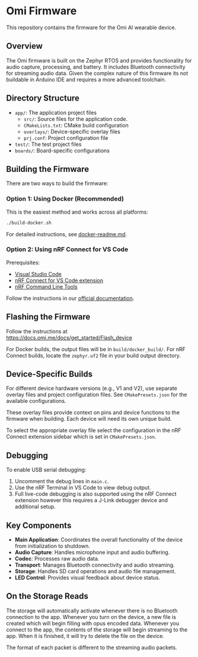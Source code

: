 # Omi Firmware

This repository contains the firmware for the Omi AI wearable device.

## Overview

The Omi firmware is built on the Zephyr RTOS and provides functionality for audio capture, processing, and battery. It includes Bluetooth connectivity for streaming audio data. Given the complex nature of this firmware its not buildable in Arduino IDE and requires a more advanced toolchain.

## Directory Structure

- `app/`: The application project files
    - `src/`: Source files for the application code.
    - `CMakeLists.txt`: CMake build configuration
    - `overlays/`: Device-specific overlay files
    - `prj.conf`: Project configuration file
- `test/`: The test project files
- `boards/`: Board-specific configurations

## Building the Firmware

There are two ways to build the firmware:

### Option 1: Using Docker (Recommended)

This is the easiest method and works across all platforms:

```bash
./build-docker.sh
```

For detailed instructions, see [docker-readme.md](./docker-readme.md).

### Option 2: Using nRF Connect for VS Code

Prerequisites:
- [Visual Studio Code](https://code.visualstudio.com/)
- [nRF Connect for VS Code extension](https://marketplace.visualstudio.com/items?itemName=NordicSemiconductor.nrf-connect-for-visual-studio-code)
- [nRF Command Line Tools](https://www.nordicsemi.com/Software-and-tools/Development-Tools/nRF-Command-Line-Tools/Download)

Follow the instructions in our [official documentation](https://docs.omi.me/docs/developer/Compile_firmware).

## Flashing the Firmware

Follow the instructions at https://docs.omi.me/docs/get_started/Flash_device

For Docker builds, the output files will be in `build/docker_build/`.
For nRF Connect builds, locate the `zephyr.uf2` file in your build output directory.

## Device-Specific Builds

For different device hardware versions (e.g., V1 and V2), use separate overlay files and project configuration files. See `CMakePresets.json` for the available configurations.

These overlay files provide context on pins and device functions to the firmware when building. Each device will need its own unique build.

To select the appropriate overlay file select the configuration in the nRF Connect extension sidebar which is set in `CMakePresets.json`.

## Debugging

To enable USB serial debugging:

1. Uncomment the debug lines in `main.c`.
2. Use the nRF Terminal in VS Code to view debug output.
3. Full live-code debugging is also supported using the nRF Connect extension however this requires a J-Link debugger device and additional setup.

## Key Components

- **Main Application**: Coordinates the overall functionality of the device from initialization to shutdown.
- **Audio Capture**: Handles microphone input and audio buffering.
- **Codec**: Processes raw audio data.
- **Transport**: Manages Bluetooth connectivity and audio streaming.
- **Storage**: Handles SD card operations and audio file management.
- **LED Control**: Provides visual feedback about device status.

## On the Storage Reads

The storage will automatically activate whenever there is no Bluetooth connection to the app. Whenever you turn on the device, a new file is created which
will begin filling with opus encoded data. Whenever you connect to the app, the contents of the storage will begin streaming to the app. When it is finished, it will try to delete the file on the device.

The format of each packet is different to the streaming audio packets.
